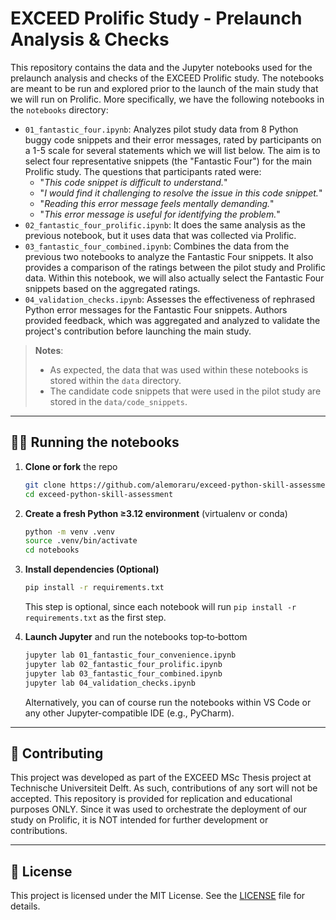 # EXCEED Prolific Study - Prelaunch Analysis & Checks

This repository contains the data and the Jupyter notebooks used for the prelaunch analysis and checks of the EXCEED
Prolific study. The notebooks are meant to be run and explored prior to the launch of the main study that we will run
on Prolific. More specifically, we have the following notebooks in the `notebooks` directory:

- `01_fantastic_four.ipynb`: Analyzes pilot study data from 8 Python buggy code snippets and their error messages, rated
  by participants on a 1-5 scale for several statements which we will list below. The aim is to select four
  representative snippets (the "Fantastic Four") for the main Prolific study. The questions that participants rated
  were:
    - "_This code snippet is difficult to understand._"
    - "_I would find it challenging to resolve the issue in this code snippet._"
    - "_Reading this error message feels mentally demanding._"
    - "_This error message is useful for identifying the problem._"
- `02_fantastic_four_prolific.ipynb`: It does the same analysis as the previous notebook, but it uses data that was
  collected via Prolific.
- `03_fantastic_four_combined.ipynb`: Combines the data from the previous two notebooks to analyze the
  Fantastic Four snippets. It also provides a comparison of the ratings between the pilot study and Prolific data.
  Within this notebook, we will also actually select the Fantastic Four snippets based on the aggregated ratings.
- `04_validation_checks.ipynb`: Assesses the effectiveness of rephrased Python error messages for the Fantastic Four
  snippets. Authors provided feedback, which was aggregated and analyzed to validate the project's contribution before
  launching the main study.

> **Notes**: 
> * As expected, the data that was used within these notebooks is stored within the `data` directory.
> * The candidate code snippets that were used in the pilot study are stored in the `data/code_snippets`.

---

## 🏃🏻 Running the notebooks

1. **Clone or fork** the repo

   ```bash
   git clone https://github.com/alemoraru/exceed-python-skill-assessment.git
   cd exceed-python-skill-assessment
   ```
2. **Create a fresh Python ≥3.12 environment** (virtualenv or conda)

   ```bash
   python -m venv .venv
   source .venv/bin/activate
   cd notebooks
   ```
3. **Install dependencies (Optional)**

   ```bash
   pip install -r requirements.txt
   ```

   This step is optional, since each notebook will run `pip install -r requirements.txt` as the first step.

4. **Launch Jupyter** and run the notebooks top‑to‑bottom

   ```bash
   jupyter lab 01_fantastic_four_convenience.ipynb
   jupyter lab 02_fantastic_four_prolific.ipynb
   jupyter lab 03_fantastic_four_combined.ipynb
   jupyter lab 04_validation_checks.ipynb
   ```
   Alternatively, you can of course run the notebooks within VS Code or any other Jupyter-compatible IDE
   (e.g., PyCharm).

---

## 🤝 Contributing

This project was developed as part of the EXCEED MSc Thesis project at Technische Universiteit Delft. As such,
contributions of any sort will not be accepted. This repository is provided for replication and educational purposes
ONLY. Since it was used to orchestrate the deployment of our study on Prolific, it is NOT intended for further
development or contributions.

---

## 📄 License

This project is licensed under the MIT License. See the [LICENSE](LICENSE) file for details.
